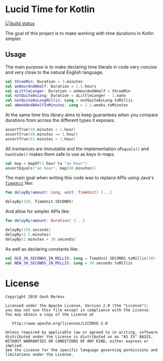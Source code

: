 Lucid Time for Kotlin
=====================

[![build status](https://travis-ci.org/markov/lucid-time.svg?branch=master)](https://travis-ci.org/markov/lucid-time)

The goal of this project is to make working with time durations in Kotlin simpler.

Usage
-----

The main purpose is to make declaring time literals in code very concise and very close to the natural English language.

```kotlin
val threeMin: Duration = 3.minutes
val anHourAndAHalf: Duration = 1.5.hours
val aLittleLonger: Duration = anHourAndAHalf + threeMin
val notQuiteAsLong: Duration = aLittleLonger - 1.nano
val notQuiteAsLongMillis: Long = notQuiteAsLong.toMillis
val aWeekAndAHalfInMinutes: Long = 1.5.weeks.toMinutes
```

At the same time this library aims to keep guarantees when you compare durations from across the different types it exposes.

```kotlin
assertTrue(59.minutes < 1.hour)
assertTrue(60.minutes == 1.hour)
assertTrue(61.minutes > 1.hour)
```

All insntances are immutable and the implementation of`equals()` and `hashCode()`  makes them safe to use as keys in maps.

```kotlin
val map = mapOf(1.hour to "an hour")
assertEquals("an hour", map[60.minutes])
```

The main goal when writing this code was to replace APIs using Java's [`TimeUnit`][java_time_unit] like:
```kotlin
fun delayBy(amount: Long, unit: TimeUnit) {...}

delayBy(150, TimeUnit.SECONDS)
```

And allow for simpler APIs like:
```kotlin
fun delayBy(amount: Duration) {...}

delayBy(150.seconds)
delayBy(2.5.minutes)
delayBy(2.minutes + 30.seconds)
```

As well as declaring constants like:
```kotlin
val OLD_30_SECONDS_IN_MILLIS: Long = TimeUnit.SECONDS.toMillis(30)
val NEW_30_SECONDS_IN_MILLIS: Long = 30.seconds.toMillis
```

License
=======

    Copyright 2018 Gesh Markov

    Licensed under the Apache License, Version 2.0 (the "License");
    you may not use this file except in compliance with the License.
    You may obtain a copy of the License at

       http://www.apache.org/licenses/LICENSE-2.0

    Unless required by applicable law or agreed to in writing, software
    distributed under the License is distributed on an "AS IS" BASIS,
    WITHOUT WARRANTIES OR CONDITIONS OF ANY KIND, either express or implied.
    See the License for the specific language governing permissions and
    limitations under the License.


[java_time_unit]: https://docs.oracle.com/javase/7/docs/api/java/util/concurrent/TimeUnit.html
